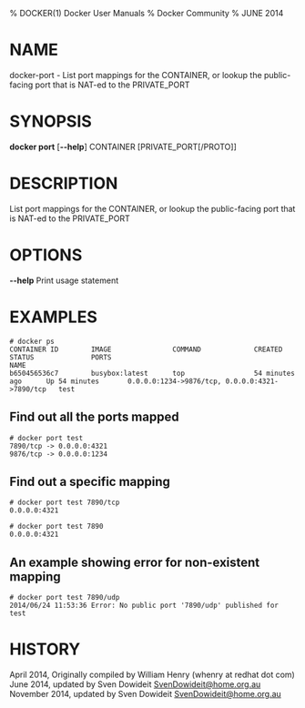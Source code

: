 % DOCKER(1) Docker User Manuals
% Docker Community
% JUNE 2014
# NAME
docker-port - List port mappings for the CONTAINER, or lookup the public-facing port that is NAT-ed to the PRIVATE_PORT

# SYNOPSIS
**docker port**
[**--help**]
CONTAINER [PRIVATE_PORT[/PROTO]]

# DESCRIPTION
List port mappings for the CONTAINER, or lookup the public-facing port that is NAT-ed to the PRIVATE_PORT

# OPTIONS
**--help**
  Print usage statement

# EXAMPLES

    # docker ps
    CONTAINER ID        IMAGE               COMMAND             CREATED             STATUS              PORTS                                            NAME
    b650456536c7        busybox:latest      top                 54 minutes ago      Up 54 minutes       0.0.0.0:1234->9876/tcp, 0.0.0.0:4321->7890/tcp   test

## Find out all the ports mapped

    # docker port test
    7890/tcp -> 0.0.0.0:4321
    9876/tcp -> 0.0.0.0:1234

## Find out a specific mapping

    # docker port test 7890/tcp
    0.0.0.0:4321

    # docker port test 7890
    0.0.0.0:4321

## An example showing error for non-existent mapping

    # docker port test 7890/udp
    2014/06/24 11:53:36 Error: No public port '7890/udp' published for test

# HISTORY
April 2014, Originally compiled by William Henry (whenry at redhat dot com)
June 2014, updated by Sven Dowideit <SvenDowideit@home.org.au>
November 2014, updated by Sven Dowideit <SvenDowideit@home.org.au>
